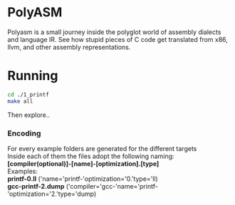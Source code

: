 # PolyASM

Polyasm is a small journey inside the polyglot world of assembly dialects and language IR. 
See how stupid pieces of C code get translated from x86, llvm, and other assembly representations.

# Running
```bash 
cd ./1_printf
make all
```
Then explore..

### Encoding
For every example folders are generated for the different targets  
Inside each of them the files adopt the following naming:  
**[compiler(optional)]-[name]-[optimization].[type]**  
Examples:  
**printf-0.ll** ('name='printf-'optimization='0.'type='ll)  
**gcc-printf-2.dump** ('compiler='gcc-'name='printf-'optimization='2.'type='dump)  


